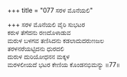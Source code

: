 +++
title = "077 ಸರಳ ಮೊನೆಯಲಿ"

+++
ಸರಳ ಮೊನೆಯಲಿ ವೈರಿ ಸುಭಟರ  
ಕರುಳ ತೆಗೆದನು ರಣದೊಳಾಡುವ  
ಮರುಳ ಬಳಗವ ತಣಿಸಿದನು ಕಡಲಾದುದರುಣಜಲ  
ತರಳನರೆಯಟ್ಟಿದನು ಧುರದಲಿ  
ದುರುಳ ದುರಿಯೋಧನನ ಮಕ್ಕಳ  
ಮರಳಲೀಯದೆ ಭಟರ ಕೇಣಿಯ ಕೊಂಡನಭಿಮನ್ಯು     ॥77॥